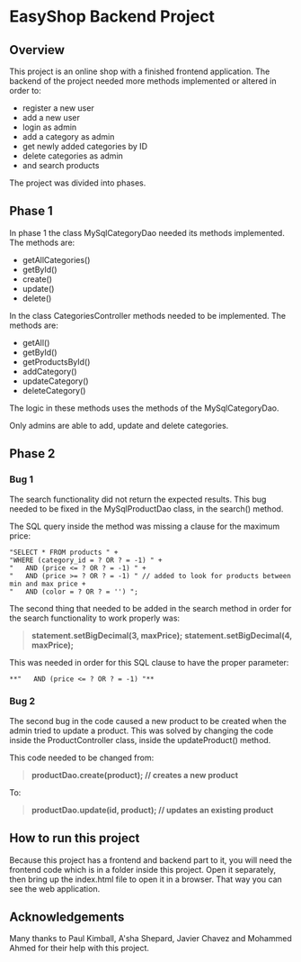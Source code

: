 # EasyShop Backend Project

## Overview

This project is an online shop with a finished frontend application. 
The backend of the project needed more methods implemented or altered in order to:
- register a new user
- add a new user
- login as admin
- add a category as admin
- get newly added categories by ID
- delete categories as admin
- and search products

The project was divided into phases. 
## Phase 1

In phase 1 the class MySqlCategoryDao needed its methods implemented.
The methods are:
- getAllCategories()
- getById()
- create()
- update()
- delete()

In the class CategoriesController methods needed to be implemented. 
The methods are:
- getAll()
- getById()
- getProductsById()
- addCategory()
- updateCategory()
- deleteCategory()

The logic in these methods uses the methods of the MySqlCategoryDao.

Only admins are able to add, update and delete categories. 

## Phase 2

### Bug 1

The search functionality did not return the expected results. 
This bug needed to be fixed in the MySqlProductDao class, in the search() method. 

The SQL query inside the method was missing a clause for the maximum price:

    "SELECT * FROM products " +
    "WHERE (category_id = ? OR ? = -1) " +
    "   AND (price <= ? OR ? = -1) " +
    "   AND (price >= ? OR ? = -1) " // added to look for products between min and max price +   
    "   AND (color = ? OR ? = '') ";

The second thing that needed to be added in the search method in order for the search functionality to work properly was:
> **statement.setBigDecimal(3, maxPrice);**
**statement.setBigDecimal(4, maxPrice);**

This was needed in order for this SQL clause to have the proper parameter:

    **"   AND (price <= ? OR ? = -1) "**

### Bug 2

The second bug in the code caused a new product to be created when the admin tried to update a product. 
This was solved by changing the code inside the ProductController class, inside the updateProduct() method. 

This code needed to be changed from:
> **productDao.create(product); // creates a new product**

To:
> **productDao.update(id, product); // updates an existing product**

## How to run this project

Because this project has a frontend and backend part to it, you will need the frontend code which is in a folder inside this project. 
Open it separately, then bring up the index.html file to open it in a browser. That way you can see the web application.

## Acknowledgements

Many thanks to Paul Kimball, A'sha Shepard, Javier Chavez and Mohammed Ahmed for their help with this project. 

